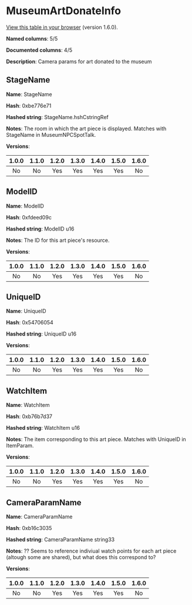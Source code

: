 # MuseumArtDonateInfo
[View this table in your browser](MuseumArtDonateInfo-value.md) (version 1.6.0).

**Named columns**: 5/5

**Documented columns**: 4/5

**Description**: Camera params for art donated to the museum
## StageName

**Name**: StageName

**Hash**: 0xbe776e71

**Hashed string**: StageName.hshCstringRef

**Notes**: The room in which the art piece is displayed. Matches with StageName in MuseumNPCSpotTalk.

**Versions**: 

 | 1.0.0 | 1.1.0 | 1.2.0 | 1.3.0 | 1.4.0 | 1.5.0 | 1.6.0
|:--:|:--:|:--:|:--:|:--:|:--:|:--:|
| No | No | Yes | Yes | Yes | Yes | No| 


## ModelID

**Name**: ModelID

**Hash**: 0xfdeed09c

**Hashed string**: ModelID u16

**Notes**: The ID for this art piece's resource.

**Versions**: 

 | 1.0.0 | 1.1.0 | 1.2.0 | 1.3.0 | 1.4.0 | 1.5.0 | 1.6.0
|:--:|:--:|:--:|:--:|:--:|:--:|:--:|
| No | No | Yes | Yes | Yes | Yes | No| 


## UniqueID

**Name**: UniqueID

**Hash**: 0x54706054

**Hashed string**: UniqueID u16

**Versions**: 

 | 1.0.0 | 1.1.0 | 1.2.0 | 1.3.0 | 1.4.0 | 1.5.0 | 1.6.0
|:--:|:--:|:--:|:--:|:--:|:--:|:--:|
| No | No | Yes | Yes | Yes | Yes | No| 


## WatchItem

**Name**: WatchItem

**Hash**: 0xb76b7d37

**Hashed string**: WatchItem u16

**Notes**: The item corresponding to this art piece. Matches with UniqueID in ItemParam.

**Versions**: 

 | 1.0.0 | 1.1.0 | 1.2.0 | 1.3.0 | 1.4.0 | 1.5.0 | 1.6.0
|:--:|:--:|:--:|:--:|:--:|:--:|:--:|
| No | No | Yes | Yes | Yes | Yes | No| 


## CameraParamName

**Name**: CameraParamName

**Hash**: 0xb16c3035

**Hashed string**: CameraParamName string33

**Notes**: ?? Seems to reference indiviual watch points for each art piece (altough some are shared), but what does this correspond to?

**Versions**: 

 | 1.0.0 | 1.1.0 | 1.2.0 | 1.3.0 | 1.4.0 | 1.5.0 | 1.6.0
|:--:|:--:|:--:|:--:|:--:|:--:|:--:|
| No | No | Yes | Yes | Yes | Yes | No| 


